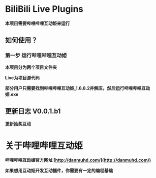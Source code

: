 # BiliBili Live Plugins

**本项目需要哔哩哔哩互动姫来运行**

## 如何使用？

### 第一步 运行哔哩哔哩互动姫

**本项目分为两个项目文件夹**

**Live为项目源代码**

**部分用户只需要找到哔哩哔哩互动姫_1.6.8.2并解压，然后运行哔哩哔哩互动姫.exe**

## 更新日志 V0.0.1.b1

**更新抽奖互动**

# 关于哔哩哔哩互动姫

**哔哩哔哩互动姫官方网址 [http://danmuhd.com/](http://danmuhd.com/)**

**如果想用互动姫开发互动插件，你需要有一定的编程基础**
